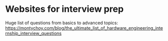 # Websites for interview prep
Huge list of questions from basics to advanced topics: https://montychoy.com/blog/the_ultimate_list_of_hardware_engineering_internship_interview_questions
